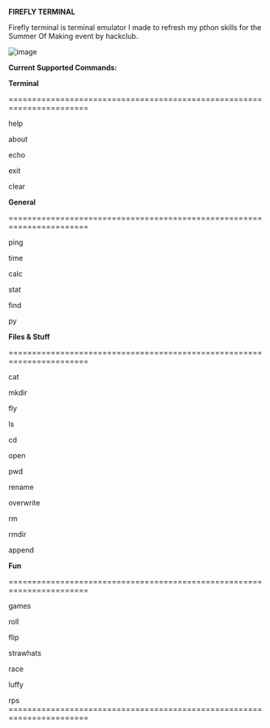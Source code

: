 **FIREFLY TERMINAL**

Firefly terminal is terminal emulator I made to refresh my pthon skills for the Summer Of Making event by hackclub.


![image](~/Firefly_Terminal/terminal.png)


**Current Supported Commands:**

  

**Terminal**

\=======================================================================

help

about

echo

exit

clear

  

**General**

\=======================================================================

ping

time

calc

stat

find

py

  

**Files & Stuff**

\=======================================================================

cat

mkdir

fly

ls

cd

open

pwd

rename

overwrite

rm

rmdir

append

  

**Fun**

\=======================================================================

games

roll

flip

strawhats

race

luffy

rps =======================================================================
